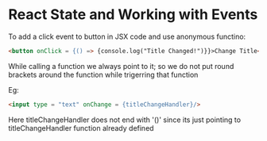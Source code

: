 # React State and Working with Events

To add a click event to button in JSX code and use anonymous functino:

```html
<button onClick = {() => {console.log("Title Changed!")}}>Change Title</button>
```

While calling a function we always point to it; so we do not put round brackets around the function while trigerring that function

Eg:
```html
<input type = "text" onChange = {titleChangeHandler}/>
```
Here titleChangeHandler does not end with '()' since its just pointing to titleChangeHandler function already defined

